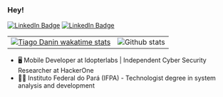 ### Hey!

[![LinkedIn Badge](https://img.shields.io/badge/-TiagoDanin-blue?style=for-the-badge&logo=Linkedin&logoColor=white&link=https://www.linkedin.com/in/TiagoDanin/)](https://www.linkedin.com/in/TiagoDanin/)
[![LinkedIn Badge](https://img.shields.io/badge/-@__TiagoEDGE-blue?style=for-the-badge&logo=Twitter&logoColor=white&link=https://twitter.com/_TiagoEDGE/)](https://twitter.com/_TiagoEDGE/)

|||
| - | - |
|[![Tiago Danin wakatime stats](https://github-readme-stats.vercel.app/api/wakatime?username=tiagodanin&theme=gruvbox)](https://wakatime.com/@tiagodanin)|![Github stats](https://github-readme-stats.vercel.app/api?username=TiagoDanin&theme=gruvbox&show_icons=true&hide_border=false&count_private=true&include_all_commits=true&line_height=25)|


- 🖥 Mobile Developer at Idopterlabs | Independent Cyber Security Researcher at HackerOne 
- 👨‍🎓 Instituto Federal do Pará (IFPA) - Technologist degree in system analysis and development
